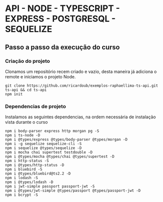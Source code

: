 # API - NODE - TYPESCRIPT - EXPRESS - POSTGRESQL - SEQUELIZE

## Passo a passo da execução do curso
### Criação do projeto
Clonamos um repositório recem criado e vazio, desta maneira já adiciona o remote e iniciamos o projeto Node.
```
git clone https://github.com/ricardoub/exemplos-raphaellima-ts-api.git ts-api && cd ts-api
npm init
```

### Dependencias de projeto
Instalamos as seguintes dependencias, na ordem necessária de instalação vista durante o curso
```
npm i body-parser express http morgan pg -S
npm i ts-node -D
npm i @types/express @types/body-parser @types/morgan -D
npm i -g sequelize sequelize-cli -S
npm i sequelize @types/sequelize -D
npm i mocha chai supertest testdouble -D
npm i @types/mocha @types/chai @types/supertest -D
npm i http-status -S
npm i @types/http-status -D
npm i bluebird -S
npm i @types/bluebird@ts2.2 -D
npm i lodash -S
npm i @types/lodash -D
npm i jwt-simple passport passport-jwt -S
npm i @types/jwt-simple @types/passport @types/passport-jwt -D
npm i bcrypt -S
```
